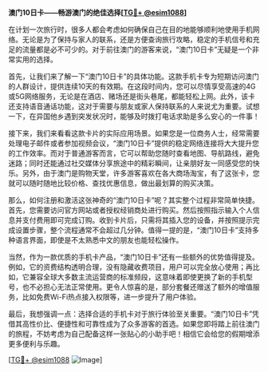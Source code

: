 **澳门10日卡——畅游澳门的绝佳选择[[TG💪+ @esim1088](https://t.me/s/esim1088)]**

在计划一次旅行时，很多人都会考虑如何确保自己在目的地能够顺利地使用手机网络。无论是为了保持与家人的联系，还是方便查询旅行攻略，稳定的手机信号和充足的流量都是必不可少的。对于前往澳门的游客来说，“澳门10日卡”无疑是一个非常实用的选择。

首先，让我们来了解一下“澳门10日卡”的具体功能。这款手机卡专为短期访问澳门的人群设计，提供连续10天的有效期。在这段时间内，您可以尽情享受高速的4G或5G网络服务，无论是在酒店、赌场还是街头巷尾，都能轻松上网。此外，该卡还支持语音通话功能，这对于需要与朋友或家人保持联系的人来说尤为重要。试想一下，在异国他乡遇到突发状况时，能够及时拨打电话求助是多么安心的一件事！

接下来，我们来看看这款卡片的实际应用场景。如果您是一位商务人士，经常需要处理电子邮件或者参加视频会议，“澳门10日卡”提供的稳定网络连接将大大提升您的工作效率。而对于普通游客而言，它可以帮助您随时查看地图、导航路线，避免迷路；同时还能通过社交媒体分享旅途中的精彩瞬间，让亲朋好友一同感受您的快乐。另外，由于澳门是购物天堂，许多游客喜欢在各大商场淘宝，有了这张卡，您就可以随时随地比较价格、查找优惠信息，做出最划算的购买决策。

那么，如何注册和激活这张神奇的“澳门10日卡”呢？其实整个过程非常简单快捷。首先，您需要访问官方网站或者授权经销商处进行购买。然后按照指示输入个人信息并支付费用即可完成订购。收到卡片后，只需将其插入您的设备，并按照提示完成设置步骤，整个流程通常不会超过几分钟。值得一提的是，“澳门10日卡”支持多种语言界面，即使是不太熟悉中文的朋友也能轻松操作。

当然，作为一款优质的手机卡产品，“澳门10日卡”还有一些额外的优势值得提及。例如，它的资费结构透明合理，没有隐藏收费项目，用户可以完全放心使用；再比如，它兼容全球大多数主流运营商的标准频段，这意味着即使更换了新的手机型号，也不必担心无法正常使用。更令人惊喜的是，部分套餐还赠送了额外的增值服务，比如免费Wi-Fi热点接入权限等，进一步提升了用户体验。

最后，我想强调一点：选择合适的手机卡对于旅行体验至关重要。“澳门10日卡”凭借其高性价比、便捷性和可靠性成为了众多游客的首选。如果您即将踏上前往澳门的旅程，不妨考虑为自己配备这样一张贴心的小助手吧！相信它会给您的假期增添更多便利与乐趣。

[[TG💪+ @esim1088](https://t.me/s/esim1088) ![Image](https://i.postimg.cc/4NQfJmqS/Snipaste-2025-05-13-00-14-12.png)]